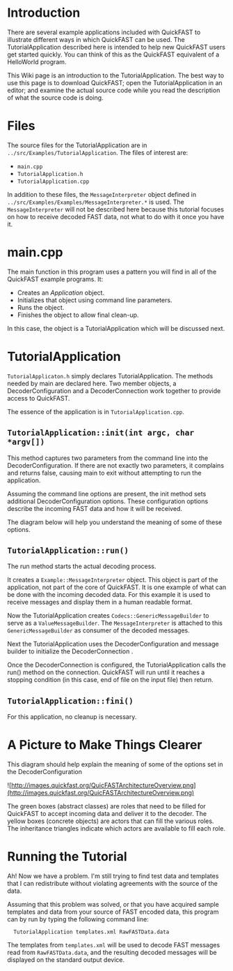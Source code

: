 

# Introduction #
There are several example applications included with QuickFAST to illustrate different ways in which QuickFAST can be used.   The TutorialApplication described here is intended to help new QuickFAST users get started quickly.  You can think of this as the QuickFAST equivalent of a HelloWorld program.

This Wiki page is an introduction to the TutorialApplication.  The best way to use this page is to download QuickFAST; open the TutorialApplication in an editor; and examine the actual source code while you read the description of what the source code is doing.

# Files #
The source files for the TutorialApplication are in `../src/Examples/TutorialApplication`.
The files of interest are:
  * `main.cpp`
  * `TutorialApplication.h`
  * `TutorialApplication.cpp`

In addition to these files, the `MessageInterpreter` object defined in  `../src/Examples/Examples/MessageInterpreter.*` is used.  The `MessageInterpreter` will not be described here because this tutorial focuses on how to receive decoded FAST data, not what to do with it once you have it.

# main.cpp #

The main function in this program uses a pattern you will find in all of the QuickFAST example programs. It:

  * Creates an _Application_ object.
  * Initializes that object using command line parameters.
  * Runs the object.
  * Finishes the object to allow final clean-up.

In this case, the object is a TutorialApplication which will be discussed next.

# TutorialApplication #

`TutorialApplicaton.h` simply declares TutorialApplication.  The methods needed by main are declared here.  Two member objects, a DecoderConfiguration and a DecoderConnection work together to provide access to QuickFAST.

The essence of the application is in `TutorialApplication.cpp`.

## `TutorialApplication::init(int argc, char *argv[])` ##
This method captures two parameters from the command line into the DecoderConfiguration.  If there are not exactly two parameters, it complains and returns false, causing main to exit without attempting to run the application.

Assuming the command line options are present, the init method sets additional DecoderConfiguration options.   These configuration options describe the incoming FAST data and how it will be received.

The diagram below will help you understand the meaning of some of these options.

## `TutorialApplication::run()` ##
The run method starts the actual decoding process.

It creates a `Example::MessageInterpreter` object.  This object is part of the application, not part of the core of QuickFAST.  It is one example of what can be done with the incoming decoded data.  For this example it is used to receive messages and display them in a human readable format.

Now the TutorialApplication creates `Codecs::GenericMessageBuilder` to serve as a `ValueMessageBuilder`.  The `MessageInterpreter` is attached to this `GenericMessageBuilder` as consumer of the decoded messages.


Next the TutorialApplication uses the DecoderConfiguration and message builder to initialize the DecoderConnection .

Once the DecoderConnection is configured, the TutorialApplication calls the run() method on the connection.  QuickFAST will run until it reaches a stopping condition (in this case, end of file on the input file) then return.

## `TutorialApplication::fini()` ##
For this application, no cleanup is necessary.

# A Picture to Make Things Clearer #

This diagram should help explain the meaning of some of the options set in the DecoderConfiguration

![http://images.quickfast.org/QuicFASTArchitectureOverview.png](http://images.quickfast.org/QuicFASTArchitectureOverview.png)

The green boxes (abstract classes) are roles that need to be filled for QuickFAST to accept incoming data and deliver it to the decoder.   The yellow boxes (concrete objects) are actors that can fill the various roles.  The inheritance triangles indicate which actors are available to fill each role.


# Running the Tutorial #

Ah! Now we have a problem. I'm still trying to find test data and templates that I can redistribute without violating agreements with the source of the data.

Assuming that this problem was solved, or that you have acquired sample templates and data from your source of FAST encoded data, this program can by run by typing the following command line:

```
  TutorialApplication templates.xml RawFASTData.data
```

The templates from `templates.xml` will be used to decode FAST messages read from `RawFASTData.data`, and the resulting decoded messages will be displayed on the standard output device.